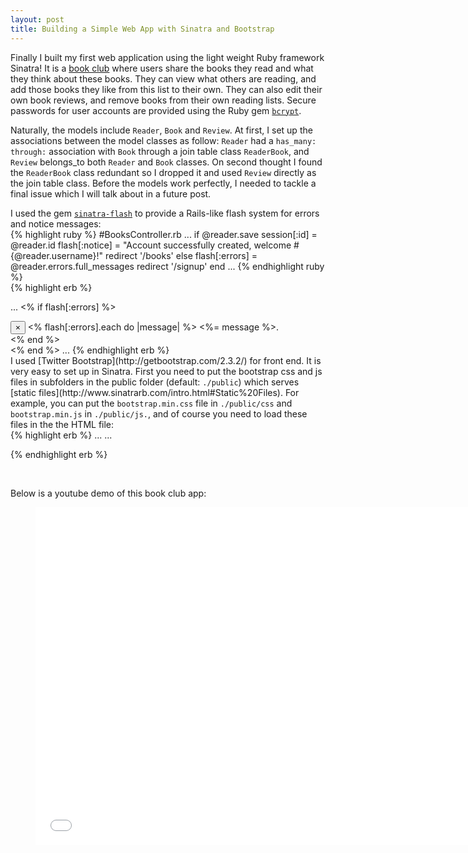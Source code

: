 ```yaml
---
layout: post
title: Building a Simple Web App with Sinatra and Bootstrap
---
```




Finally I built my first web application using the light weight Ruby framework Sinatra! It is a [book club](https://github.com/marcotsui2003/bookclub) where users share the books they read and what they think about these books. They can view what others are reading, and add those books they like from this list to their own. They can also edit their own book reviews, and remove books from their own reading lists. Secure passwords for user accounts are provided using the Ruby gem [<code class="inline-code">bcrypt</code>](https://github.com/codahale/bcrypt-ruby).

Naturally, the models include <code class="inline-code">Reader</code>, <code class="inline-code">Book</code> and <code class="inline-code">Review</code>. At first, I set up the associations between the model classes as follow: <code class="inline-code">Reader</code> had a <code class="inline-code">has\_many: through:</code> association with <code class="inline-code">Book</code> through a join table class <code class="inline-code">ReaderBook</code>, and <code class="inline-code">Review</code> belongs_to both <code class="inline-code">Reader</code> and <code class="inline-code">Book</code> classes. On second thought I found the <code class="inline-code">ReaderBook</code> class redundant so I dropped it and used <code class="inline-code">Review</code> directly as the join table class. Before the models work perfectly, I needed to tackle a final issue which I will talk about in a future post.

I used the gem [<code class="inline-code">sinatra-flash</code>](https://github.com/SFEley/sinatra-flash) to provide a Rails-like flash system for errors and notice messages:
<br>
{% highlight ruby %}
#BooksController.rb
...
if @reader.save
	    session[:id] = @reader.id
			flash[:notice] = "Account successfully created, welcome #{@reader.username}!"
			redirect '/books'
		else
			flash[:errors] = @reader.errors.full_messages
			redirect '/signup'
		end
...
{% endhighlight ruby %}
<br>
{% highlight erb %}
<!-- flash.erb -->
...
<% if flash[:errors] %>
  <div class="alert alert-danger alert-dismissible" role="alert">
    <button type="button" class="close" data-dismiss="alert" aria-label="Close">
      <span aria-hidden="true">&times;</span>
    </button>
    <% flash[:errors].each do |message| %>
      <%= message %>. <br>
    <% end %>
  </div>
<% end %>
...
{% endhighlight erb %}
<br>
I used [Twitter Bootstrap](http://getbootstrap.com/2.3.2/) for front end. It is very easy to set up in Sinatra. First you need to put the bootstrap css and js files in subfolders in the public folder (default: <code class="inline-code">./public</code>) which serves [static files](http://www.sinatrarb.com/intro.html#Static%20Files). For example, you can put the <code class="inline-code">bootstrap.min.css</code> file in <code class="inline-code">./public/css</code> and <code class="inline-code">bootstrap.min.js</code> in <code class="inline-code">./public/js.</code>, and of course you need to load these files in the the HTML file:
<br>
{% highlight erb %}
<!-- layout.erb -->

<head>
  ...

  <link rel="stylesheet" href="/css/bootstrap.min.css" >
  <link rel="stylesheet" href="/css/cover.css" >
</head>

<body>
  ...

  <script type="text/javascript" src="/js/jquery-1.12.4.js"></script>
  <script type="text/javascript" src="/js/bootstrap.min.js"></script>
</body>

{% endhighlight erb %}

<br>

Below is a youtube demo of this book club app:

<div class="video"><figure><iframe width="720" height="540" src="//www.youtube.com/embed/cFi57rl_fuc" frameborder="0" allowfullscreen></iframe></figure></div>
